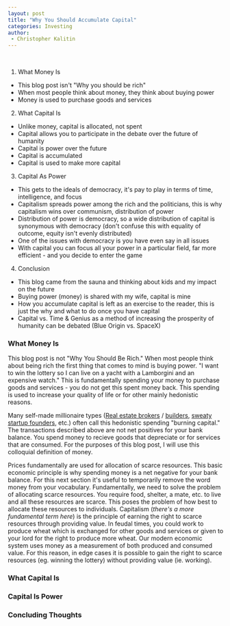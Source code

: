 ```yaml
---
layout: post
title: "Why You Should Accumulate Capital"
categories: Investing
author:
 - Christopher Kalitin
---
```

<head>
    <meta property="og:image" content="{{site.url}}/assets/images/to-teach-engineering/Rocket.jpg">
</head>

1. What Money Is
 * This blog post isn't "Why you should be rich"
 * When most people think about money, they think about buying power
 * Money is used to purchase goods and services
2. What Capital Is
 * Unlike money, capital is allocated, not spent
 * Capital allows you to participate in the debate over the future of humanity
 * Capital is power over the future
 * Capital is accumulated
 * Capital is used to make more capital
3. Capital As Power
 * This gets to the ideals of democracy, it's pay to play in terms of time, intelligence, and focus
 * Capitalism spreads power among the rich and the politicians, this is why capitalism wins over communism, distribution of power
 * Distribution of power is democracy, so a wide distribution of capital is synonymous with democracy (don't confuse this with equality of outcome, equity isn't evenly distributed)
 * One of the issues with democracy is you have even say in all issues
 * With capital you can focus all your power in a particular field, far more efficient - and you decide to enter the game
4. Conclusion
 * This blog came from the sauna and thinking about kids and my impact on the future
 * Buying power (money) is shared with my wife, capital is mine
 * How you accumulate capital is left as an exercise to the reader, this is just the why and what to do once you have capital
 * Capital vs. Time & Genius as a method of increasing the prosperity of humanity can be debated (Blue Origin vs. SpaceX)

### <b>What Money Is</b>

This blog post is not "Why You Should Be Rich." When most people think about being rich the first thing that comes to mind is buying power. "I want to win the lottery so I can live on a yacht with a Lamborgini and an expensive watch." This is fundamentally spending your money to purchase goods and services - you do not get this spent money back. This spending is used to increase your quality of life or for other mainly hedonistic reasons. 

Many self-made millionaire types (<a href="https://www.youtube.com/@GrahamStephan">Real estate brokers</a> / <a href="https://www.youtube.com/@ThachNguyen">builders</a>, <a href="https://sweatystartup.com/businesses-i-love/">sweaty startup founders</a>, etc.) often call this hedonistic spending "burning capital." The transactions described above are not net positives for your bank balance. You spend money to recieve goods that depreciate or for services that are consumed. For the purposes of this blog post, I will use this colloquial definition of money.

Prices fundamentally are used for allocation of scarce resources. This basic economic principle is why spending money is a net negative for your bank balance. For this next section it's useful to temporarily remove the word money from your vocabulary. Fundamentally, we need to solve the problem of allocating scarce resources. You require food, shelter, a mate, etc. to live and all these resources are scarce. This poses the problem of how best to allocate these resources to individuals. Capitalism (<i>there's a more fundamental term here</i>) is the principle of earning the right to scarce resources through providing value. In feudal times, you could work to produce wheat which is exchanged for other goods and services or given to your lord for the right to produce more wheat. Our modern economic system uses money as a measurement of both produced and consumed value. For this reason, in edge cases it is possible to gain the right to scarce resources (eg. winning the lottery) without providing value (ie. working).

### <b>What Capital Is</b>



### <b>Capital Is Power</b>



### <b>Concluding Thoughts</b>